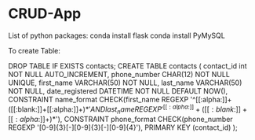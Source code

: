 # CRUD-App
List of python packages:
conda install flask
conda install PyMySQL



To create Table:

DROP TABLE IF EXISTS contacts;
CREATE TABLE contacts (
    contact_id int NOT NULL AUTO_INCREMENT,
    phone_number CHAR(12) NOT NULL UNIQUE,
    first_name VARCHAR(50) NOT NULL,
    last_name VARCHAR(50) NOT NULL,
    date_registered DATETIME NOT NULL DEFAULT NOW(),
    CONSTRAINT name_format CHECK(first_name REGEXP '^[[:alpha:]]+([[:blank:]]+[[:alpha:]]+)*$' 
    AND last_name REGEXP '^[[:alpha:]]+([[:blank:]]+[[:alpha:]]+)*$'),
    CONSTRAINT phone_format CHECK(phone_number REGEXP '[0-9]{3}[-][0-9]{3}[-][0-9]{4}'),
    PRIMARY KEY (contact_id)
);

